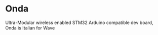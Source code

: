 # Onda
Ultra-Modular wireless enabled STM32 Arduino compatible dev board, Onda is Italian for Wave 
